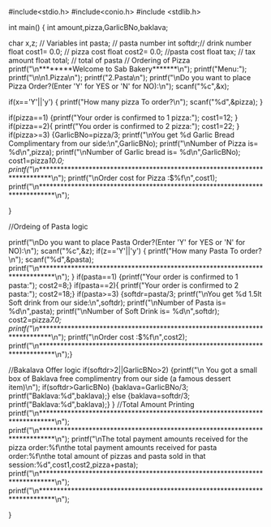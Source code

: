 #include<stdio.h>
#include<conio.h>
#include <stdlib.h>

int main()
{
int amount,pizza,GarlicBNo,baklava;

char x,z;
//  Variables
	int pasta; // pasta number
	int softdr;// drink number
	float cost1= 0.0; // pizza cost
	float cost2= 0.0; //pasta cost
	float tax; // tax amount
	float total; // total of pasta 
// Ordering of Pizza
printf("\n********Welcome to Sab Bakery*******\n");
printf("Menu:");
printf("\n\n1.Pizza\n");
printf("2.Pasta\n");
printf("\nDo you want to place Pizza Order?(Enter 'Y' for YES or 'N' for NO):\n");
scanf("%c",&x);

if(x=='Y'||'y')
{
printf("How many pizza To order?\n");
scanf("%d",&pizza);
}

if(pizza==1)
{printf("Your order is confirmed to 1 pizza:");
cost1=12;
}
if(pizza==2){
printf("You order is confirmed to 2 pizza:");
cost1=22;
}
if(pizza>=3)
{GarlicBNo=pizza/3;
printf("\nYou get %d Garlic Bread Complimentary from our side:\n",GarlicBNo);
printf("\nNumber of Pizza is= %d\n",pizza);
printf("\nNumber of Garlic bread is= %d\n",GarlicBNo);
cost1=pizza*10.0;
printf("\n****************************************************************************\n");
printf("\nOrder cost for Pizza :$%f\n",cost1);
printf("\n****************************************************************************\n");

}


//Ordeing of Pasta logic

printf("\nDo you want to place Pasta Order?(Enter 'Y' for YES or 'N' for NO):\n");
scanf("%c",&z);
if(z=='Y'||'y')
{
printf("How many Pasta To order?\n");
scanf("%d",&pasta);
printf("\n****************************************************************************\n");
}
if(pasta==1)
{printf("Your order is confirmed to 1 pasta:");
cost2=8;}
if(pasta==2){
printf("Your order is confirmed to 2 pasta:");
cost2=18;}
if(pasta>=3)
{softdr=pasta/3;
printf("\nYou get %d 1.5lt Soft drink from our side:\n",softdr);
printf("\nNumber of Pasta is= %d\n",pasta);
printf("\nNumber of Soft Drink is= %d\n",softdr);
cost2=pizza*7.0;
printf("\n****************************************************************************\n");
printf("\nOrder cost :$%f\n",cost2);
printf("\n****************************************************************************\n");}

//Bakalava Offer logic
if(softdr>2||GarlicBNo>2)
{printf("\n You got a small box of Baklava  free complimentry from our side (a famous dessert item)\n");
if(softdr>GarlicBNo)
{baklava=GarlicBNo/3;
printf("Baklava:%d",baklava);}
else
{baklava=softdr/3;
printf("Baklava:%d",baklava);}
}
//Total Amount Printing
printf("\n****************************************************************************\n");
printf("\n****************************************************************************\n");
printf("\nThe total payment amounts received for the pizza order:%f\nthe total payment amounts received for pasta order:%f\nthe total amount of pizzas and pasta sold in that session:%d",cost1,cost2,pizza+pasta);
printf("\n****************************************************************************\n");
printf("\n****************************************************************************\n");

}

